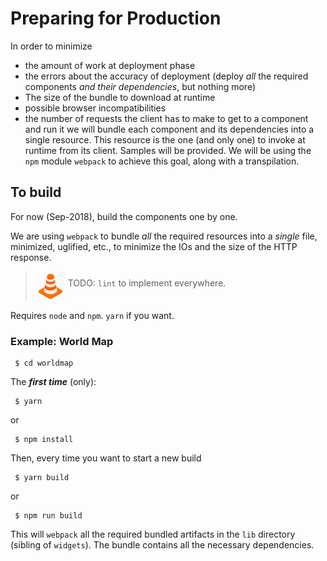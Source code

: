 # Preparing for Production
In order to minimize
- the amount of work at deployment phase
- the errors about the accuracy of deployment (deploy _all_ the required components _and their dependencies_, but nothing more)
- The size of the bundle to download at runtime
- possible browser incompatibilities
- the number of requests the client has to make to get to a component and run it
we will bundle each component and its dependencies into a single resource. This resource
is the one (and only one) to invoke at runtime from its client. Samples will be provided.
We will be using the `npm` module `webpack` to achieve this goal, along with a transpilation.


## To build
For now (Sep-2018), build the components one by one.

We are using `webpack` to bundle _all_ the required resources into a _single_ file, minimized, uglified, etc., to minimize
the IOs and the size of the HTTP response.

> <img src="../images/cone.png" alt="WIP" width="48" height="48" align="middle">  TODO: `lint` to implement everywhere.

Requires `node` and `npm`. `yarn` if you want.

### Example: World Map
```
 $ cd worldmap
```
The _**first time**_ (only):
```
 $ yarn
```
or
```
 $ npm install
```

Then, every time you want to start a new build
```
 $ yarn build
```
or
```
 $ npm run build
```
This will `webpack` all the required bundled artifacts in the `lib` directory (sibling of `widgets`).
The bundle contains all the necessary dependencies.
